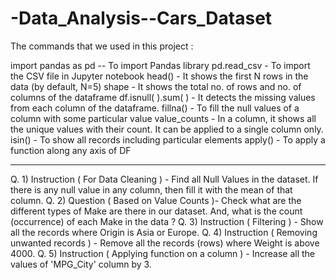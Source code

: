 # -Data_Analysis--Cars_Dataset

The commands that we used in this project :

import pandas as pd -- To import Pandas library
pd.read_csv - To import the CSV file in Jupyter notebook
head() - It shows the first N rows in the data (by default, N=5)
shape - It shows the total no. of rows and no. of columns of the dataframe
df.isnull( ).sum( ) - It detects the missing values from each column of the dataframe.
fillna() - To fill the null values of a column with some particular value
value_counts - In a column, it shows all the unique values with their count. It can be applied to a single column only.
isin() - To show all records including particular elements
apply() - To apply a function along any axis of DF

------------------------------------------------------

Q. 1) Instruction ( For Data Cleaning ) - Find all Null Values in the dataset. If there is any null value in any column, then fill it with the mean of that column.
Q. 2) Question ( Based on Value Counts )- Check what are the different types of Make are there in our dataset. And, what is the count (occurrence) of each Make in the data ?
Q. 3) Instruction ( Filtering ) - Show all the records where Origin is Asia or Europe.
Q. 4) Instruction ( Removing unwanted records ) - Remove all the records (rows) where Weight is above 4000.
Q. 5) Instruction ( Applying function on a column ) - Increase all the values of 'MPG_City' column by 3.
